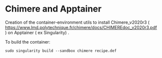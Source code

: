 # Chimere and Apptainer

  Creation of the container-environment utils to install Chimere_v2020r3 ( https://www.lmd.polytechnique.fr/chimere/docs/CHIMEREdoc_v2020r3.pdf ) on Apptainer ( ex Singularity) .
  
  To build the container:
  
    sudo singularity build --sandbox chimere recipe.def
